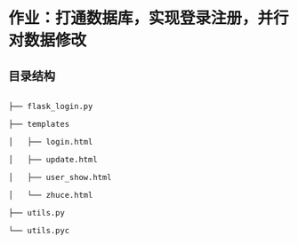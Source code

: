 # 作业：打通数据库，实现登录注册，并行对数据修改

## 目录结构

<pre>

├── flask_login.py

├── templates

│   ├── login.html

│   ├── update.html

│   ├── user_show.html

│   └── zhuce.html

├── utils.py

└── utils.pyc

</pre>
